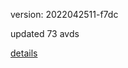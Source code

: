 version: 2022042511-f7dc

updated 73 avds

[details](https://github.com/0x74f917491bfa7ebfa379/ali_avd_db/blob/master/change_log/2022/04/25/11/f7dc.txt)